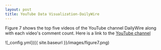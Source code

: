 ```yaml
---
layout: post
title: YouTube Data Visualization-DailyWire
---
```



Figure 7 shows the top five videos of the YouTube channel DailyWire along with each video's comment count.
Here is a link to the [YouTube channel](https://www.youtube.com/channel/UCaeO5vkdj5xOQHp4UmIN6dw)

![_config.yml]({{ site.baseurl }}/images/figure7.png)
